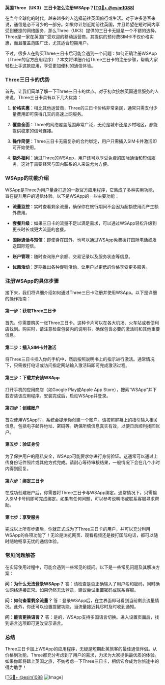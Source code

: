 **英国Three（UK3）三日卡怎么注册WSApp？[[TG💪+ @esim1088](https://t.me/s/esim1088)]**

在当今全球化的时代，越来越多的人选择前往英国旅行或生活。对于许多游客来说，通信是必不可少的一部分。如果你计划近期前往英国，并且希望在短时间内享受到便捷的网络服务，那么Three（UK3）提供的三日卡无疑是一个不错的选择。Three是一家在英国广受欢迎的移动运营商，其提供的预付费SIM卡不仅价格实惠，而且覆盖范围广泛，尤其适合短期用户。

不过，很多人在购买Three三日卡后可能会遇到一个问题：如何正确注册WSApp（Three的官方应用程序）？本文将详细介绍Three三日卡的注册步骤，帮助大家轻松上手这款应用，享受更加便利的通信体验。

### Three三日卡的优势

首先，让我们简单了解一下Three三日卡的优点。对于初次接触英国通信服务的人来说，Three三日卡具有以下几大优势：

1. **价格实惠**：相比其他运营商，Three的三日卡价格非常亲民，通常只需支付少量费用即可获得几天的高速上网服务。
   
2. **覆盖全面**：Three的网络覆盖范围非常广泛，无论是城市还是乡村地区，都能提供稳定的信号连接。

3. **操作简便**：Three三日卡无需复杂的合约绑定，用户只需插入SIM卡并激活即可开始使用。

4. **额外福利**：通过Three的WSApp，用户还可以享受免费的国际通话和短信服务，这对于需要经常与国内联系的人来说尤为方便。

### WSApp的功能介绍

WSApp是Three为用户量身打造的一款官方应用程序，它集成了多种实用功能，旨在提升用户的通信体验。以下是WSApp的一些主要功能：

- **流量监控**：实时查看剩余流量，确保你在旅行期间不会因为超额使用而产生额外费用。
  
- **套餐升级**：如果三日卡的流量不足以满足需求，可以通过WSApp轻松升级到更长时长或更大流量的套餐。

- **国际通话与短信**：即使身在国外，也可以通过WSApp免费拨打国际电话或发送国际短信。

- **账户管理**：随时查询账户余额、交易记录以及服务状态等信息。

- **优惠活动**：定期推出各种促销活动，让用户以更低的价格享受更多服务。

### 注册WSApp的具体步骤

接下来，我们将详细介绍如何通过Three三日卡注册并使用WSApp。以下是详细的操作指南：

#### 第一步：获取Three三日卡

首先，你需要购买一张Three三日卡。这种卡片可以在各大机场、火车站或者便利店找到。购买时，请注意检查包装内的说明书，确保包含必要的激活码和其他重要信息。

#### 第二步：插入SIM卡并激活

将Three三日卡插入你的手机中，然后按照说明书上的指示进行激活。通常情况下，只需拨打电话或访问指定网站输入激活码即可完成激活过程。

#### 第三步：下载并安装WSApp

打开手机的应用商店（如Google Play或Apple App Store），搜索“WSApp”并下载安装该应用程序。安装完成后，启动WSApp并登录。

#### 第四步：创建账户

首次使用WSApp时，系统会提示你创建一个账户。请按照屏幕上的指引输入相关信息，包括电子邮件地址、密码等。确保所填信息真实有效，以便日后顺利找回账户。

#### 第五步：验证身份

为了保护用户的隐私安全，WSApp可能要求你进行身份验证。这通常可以通过上传身份证件照片或其他方式完成。请耐心等待审核结果，一般情况下会在几个小时内得到回复。

#### 第六步：绑定三日卡

在成功创建账户后，你需要将Three三日卡与WSApp绑定。通常情况下，只需输入SIM卡号码即可完成绑定。如果有任何问题，可以参考说明书或联系客服寻求帮助。

#### 第七步：享受服务

完成以上所有步骤后，你就正式成为了Three三日卡的用户，并可以充分利用WSApp的各项功能了！无论是浏览网页、观看视频还是拨打国际电话，都可以随时随地畅享无忧的通信体验。

### 常见问题解答

在实际使用过程中，可能会遇到一些常见的疑问。以下是一些常见问题及其解决方案：

**问：为什么无法登录WSApp？**
答：请检查是否正确输入了用户名和密码，同时确认网络连接正常。如果仍然无法登录，建议尝试重置密码或联系客服。

**问：如何查看剩余流量？**
答：登录WSApp后，在主界面即可看到当前剩余流量情况。此外，你还可以设置提醒功能，当流量接近耗尽时及时收到通知。

**问：能否更换语言？**
答：是的，WSApp支持多国语言切换。进入设置页面后，找到语言选项即可更改显示语言。

### 总结

Three三日卡加上WSApp的应用程序，无疑是短期赴英旅客的最佳通信伴侣。从价格到功能，Three都充分考虑到了用户的需求，力求为大家提供最优质的体验。如果你即将踏上英国之旅，不妨考虑一下Three三日卡，相信它会成为你旅途中的得力助手！

[[TG💪+ @esim1088](https://t.me/s/esim1088) ![Image](https://i.postimg.cc/4NQfJmqS/Snipaste-2025-05-13-00-14-12.png)]